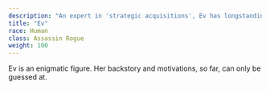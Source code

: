 ```yaml
---
description: "An expert in 'strategic acquisitions', Ev has longstanding underworld connections in Waterdeep. Her true aims, however, may be personal rather than mercenary."
title: "Ev"
race: Human
class: Assassin Rogue
weight: 100
---
```


Ev is an enigmatic figure. Her backstory and motivations, so far, can only be guessed at.